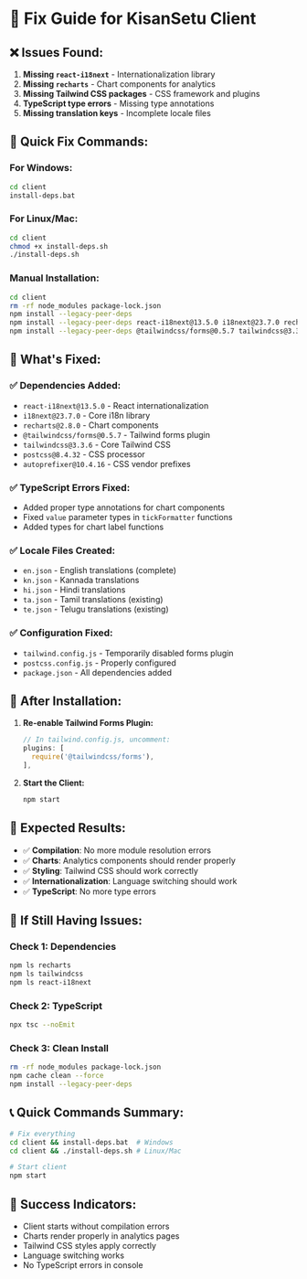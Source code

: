 # 🚀 Fix Guide for KisanSetu Client

## ❌ **Issues Found:**
1. **Missing `react-i18next`** - Internationalization library
2. **Missing `recharts`** - Chart components for analytics
3. **Missing Tailwind CSS packages** - CSS framework and plugins
4. **TypeScript type errors** - Missing type annotations
5. **Missing translation keys** - Incomplete locale files

## 🔧 **Quick Fix Commands:**

### **For Windows:**
```bash
cd client
install-deps.bat
```

### **For Linux/Mac:**
```bash
cd client
chmod +x install-deps.sh
./install-deps.sh
```

### **Manual Installation:**
```bash
cd client
rm -rf node_modules package-lock.json
npm install --legacy-peer-deps
npm install --legacy-peer-deps react-i18next@13.5.0 i18next@23.7.0 recharts@2.8.0
npm install --legacy-peer-deps @tailwindcss/forms@0.5.7 tailwindcss@3.3.6 postcss@8.4.32 autoprefixer@10.4.16
```

## 🎯 **What's Fixed:**

### ✅ **Dependencies Added:**
- `react-i18next@13.5.0` - React internationalization
- `i18next@23.7.0` - Core i18n library
- `recharts@2.8.0` - Chart components
- `@tailwindcss/forms@0.5.7` - Tailwind forms plugin
- `tailwindcss@3.3.6` - Core Tailwind CSS
- `postcss@8.4.32` - CSS processor
- `autoprefixer@10.4.16` - CSS vendor prefixes

### ✅ **TypeScript Errors Fixed:**
- Added proper type annotations for chart components
- Fixed `value` parameter types in `tickFormatter` functions
- Added types for chart label functions

### ✅ **Locale Files Created:**
- `en.json` - English translations (complete)
- `kn.json` - Kannada translations
- `hi.json` - Hindi translations
- `ta.json` - Tamil translations (existing)
- `te.json` - Telugu translations (existing)

### ✅ **Configuration Fixed:**
- `tailwind.config.js` - Temporarily disabled forms plugin
- `postcss.config.js` - Properly configured
- `package.json` - All dependencies added

## 🚀 **After Installation:**

1. **Re-enable Tailwind Forms Plugin:**
   ```javascript
   // In tailwind.config.js, uncomment:
   plugins: [
     require('@tailwindcss/forms'),
   ],
   ```

2. **Start the Client:**
   ```bash
   npm start
   ```

## 🧪 **Expected Results:**

- ✅ **Compilation**: No more module resolution errors
- ✅ **Charts**: Analytics components should render properly
- ✅ **Styling**: Tailwind CSS should work correctly
- ✅ **Internationalization**: Language switching should work
- ✅ **TypeScript**: No more type errors

## 🚨 **If Still Having Issues:**

### **Check 1: Dependencies**
```bash
npm ls recharts
npm ls tailwindcss
npm ls react-i18next
```

### **Check 2: TypeScript**
```bash
npx tsc --noEmit
```

### **Check 3: Clean Install**
```bash
rm -rf node_modules package-lock.json
npm cache clean --force
npm install --legacy-peer-deps
```

## 📞 **Quick Commands Summary:**

```bash
# Fix everything
cd client && install-deps.bat  # Windows
cd client && ./install-deps.sh # Linux/Mac

# Start client
npm start
```

## 🎉 **Success Indicators:**

- Client starts without compilation errors
- Charts render properly in analytics pages
- Tailwind CSS styles apply correctly
- Language switching works
- No TypeScript errors in console
